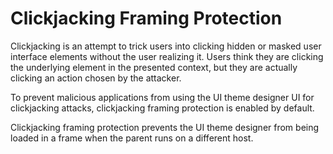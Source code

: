 <!-- copyfb8d3755fdf8421ba85c56f21a3caa9f -->

# Clickjacking Framing Protection

Clickjacking is an attempt to trick users into clicking hidden or masked user interface elements without the user realizing it. Users think they are clicking the underlying element in the presented context, but they are actually clicking an action chosen by the attacker.

To prevent malicious applications from using the UI theme designer UI for clickjacking attacks, clickjacking framing protection is enabled by default.

Clickjacking framing protection prevents the UI theme designer from being loaded in a frame when the parent runs on a different host.

